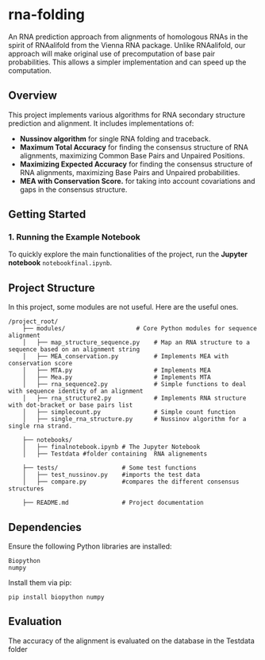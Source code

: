 # rna-folding
An RNA prediction approach from alignments of homologous RNAs in the spirit of RNAalifold from the Vienna RNA package. Unlike RNAalifold, our approach will make original use of precomputation of base pair probabilities. This allows a simpler implementation and can speed up the computation.

## Overview
This project implements various algorithms for RNA secondary structure prediction and alignment. It includes implementations of:
- **Nussinov algorithm**  for single RNA folding and traceback.
- **Maximum Total Accuracy** for finding the consensus structure of RNA alignments, maximizing Common Base Pairs and Unpaired Positions.
- **Maximizing Expected Accuracy** for finding the consensus structure of RNA alignments, maximizing Base Pairs and Unpaired probabilities.
- **MEA with Conservation Score.** for taking into account covariations and gaps in the consensus structure.

## Getting Started
### 1. Running the Example Notebook
To quickly explore the main functionalities of the project, run the **Jupyter notebook** `notebookfinal.ipynb`.

## Project Structure
In this project, some modules are not useful. Here are the useful ones.
```
/project_root/
    ├── modules/                    # Core Python modules for sequence alignment
    │   ├── map_structure_sequence.py    # Map an RNA structure to a sequence based on an alignment string
    │   ├── MEA_conservation.py          # Implements MEA with conservation score
    │   ├── MTA.py                       # Implements MEA
    │   ├── Mea.py                       # Implements MTA
    │   ├── rna_sequence2.py             # Simple functions to deal with sequence identity of an alignment
    │   ├── rna_structure2.py            # Implements RNA structure with dot-bracket or base pairs list
    │   ├── simplecount.py               # Simple count function
    │   ├── single_rna_structure.py      # Nussinov algorithm for a single rna strand.

    ├── notebooks/ 
    │   ├── finalnotebook.ipynb # The Jupyter Notebook
    │   ├── Testdata #folder containing  RNA alignements

    ├── tests/                  # Some test functions
    │   ├── test_nussinov.py    #imports the test data
    │   ├── compare.py          #compares the different consensus structures

    ├── README.md               # Project documentation
```

## Dependencies
Ensure the following Python libraries are installed:
```
Biopython
numpy
```
Install them via pip:
```
pip install biopython numpy
```

## Evaluation
The accuracy of the alignment is evaluated on the database in the Testdata folder


